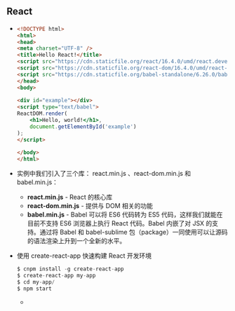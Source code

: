 ## React

- ~~~html
  <!DOCTYPE html>
  <html>
  <head>
  <meta charset="UTF-8" />
  <title>Hello React!</title>
  <script src="https://cdn.staticfile.org/react/16.4.0/umd/react.development.js"></script>
  <script src="https://cdn.staticfile.org/react-dom/16.4.0/umd/react-dom.development.js"></script>
  <script src="https://cdn.staticfile.org/babel-standalone/6.26.0/babel.min.js"></script>
  </head>
  <body>
   
  <div id="example"></div>
  <script type="text/babel">
  ReactDOM.render(
      <h1>Hello, world!</h1>,
      document.getElementById('example')
  );
  </script>
   
  </body>
  </html>
  ~~~

- 实例中我们引入了三个库： react.min.js 、react-dom.min.js 和 babel.min.js：

  - **react.min.js** - React 的核心库
  - **react-dom.min.js** - 提供与 DOM 相关的功能
  - **babel.min.js** - Babel 可以将 ES6 代码转为 ES5 代码，这样我们就能在目前不支持 ES6 浏览器上执行 React 代码。Babel 内嵌了对 JSX 的支持。通过将 Babel 和 babel-sublime 包（package）一同使用可以让源码的语法渲染上升到一个全新的水平。

- 使用 create-react-app 快速构建 React 开发环境

  ~~~java
  $ cnpm install -g create-react-app
  $ create-react-app my-app
  $ cd my-app/
  $ npm start
  ~~~

  - 
